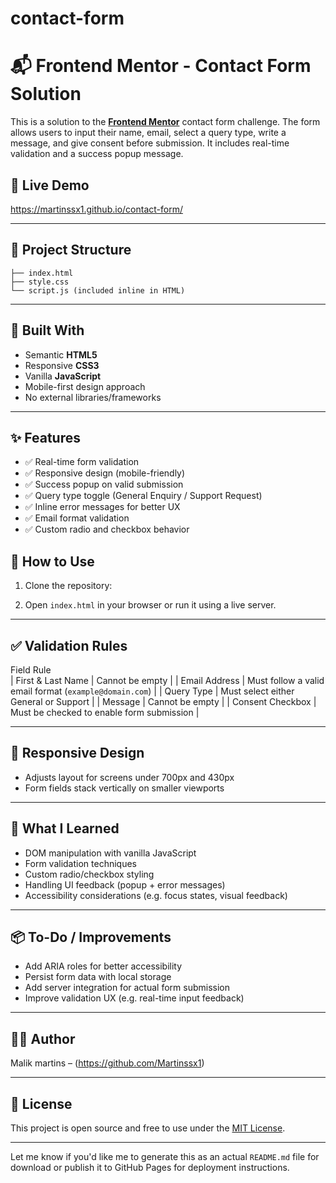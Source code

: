 # contact-form

# 📬 Frontend Mentor - Contact Form Solution

This is a solution to the **[Frontend Mentor](https://www.frontendmentor.io/)** contact form challenge. The form allows users to input their name, email, select a query type, write a message, and give consent before submission. It includes real-time validation and a success popup message.

## 🚀 Live Demo

https://martinssx1.github.io/contact-form/

---

## 📁 Project Structure

```
├── index.html
├── style.css
└── script.js (included inline in HTML)
```

---

## 🧰 Built With

* Semantic **HTML5**
* Responsive **CSS3**
* Vanilla **JavaScript**
* Mobile-first design approach
* No external libraries/frameworks

---

## ✨ Features

* ✅ Real-time form validation
* ✅ Responsive design (mobile-friendly)
* ✅ Success popup on valid submission
* ✅ Query type toggle (General Enquiry / Support Request)
* ✅ Inline error messages for better UX
* ✅ Email format validation
* ✅ Custom radio and checkbox behavior

## 🔧 How to Use

1. Clone the repository:


2. Open `index.html` in your browser or run it using a live server.

---

## ✅ Validation Rules

Field                  Rule                                                    
| First & Last Name | Cannot be empty                                         |
| Email Address     | Must follow a valid email format (`example@domain.com`) |
| Query Type        | Must select either General or Support                   |
| Message           | Cannot be empty                                         |
| Consent Checkbox  | Must be checked to enable form submission               |

---

## 📱 Responsive Design

* Adjusts layout for screens under 700px and 430px
* Form fields stack vertically on smaller viewports

---

## 🧠 What I Learned

* DOM manipulation with vanilla JavaScript
* Form validation techniques
* Custom radio/checkbox styling
* Handling UI feedback (popup + error messages)
* Accessibility considerations (e.g. focus states, visual feedback)

---

## 📦 To-Do / Improvements

* Add ARIA roles for better accessibility
* Persist form data with local storage
* Add server integration for actual form submission
* Improve validation UX (e.g. real-time input feedback)

---

## 👨‍💻 Author

Malik martins – (https://github.com/Martinssx1)

---

## 📝 License

This project is open source and free to use under the [MIT License](LICENSE).

---

Let me know if you'd like me to generate this as an actual `README.md` file for download or publish it to GitHub Pages for deployment instructions.
